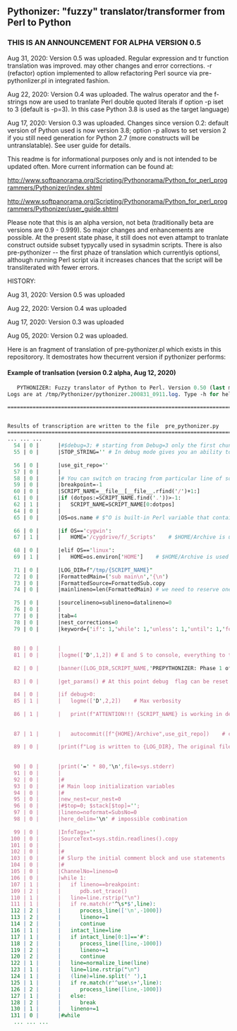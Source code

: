 ## Pythonizer: "fuzzy" translator/transformer from Perl to Python 
### THIS IS AN ANNOUNCEMENT FOR ALPHA VERSION 0.5

Aug 31, 2020: Version 0.5 was uploaded. Regular expression and tr function translation was  improved. may other changes and  error corrections. -r (refactor) option implemented to allow refactoring  Perl source via pre-pythonlizer.pl in integrated fashion. 

Aug 22, 2020: Version 0.4 was uploaded. The walrus operator and the f-strings now are used to tranlate Perl double quoted literals if option -p iset to 3 (default is -p=3). In this case Python 3.8 is used as the target language) 

Aug 17, 2020: Version 0.3 was uploaded. Changes since version 0.2: default version of Python used is now version 3.8; option -p allows to set version 2 if you still need generation for Python 2.7 (more constructs will be untranslatable).  See user guide for details. 

This readme is for informational purposes only and is not intended to be updated often. More current information can be found at:  

http://www.softpanorama.org/Scripting/Pythonorama/Python_for_perl_programmers/Pythonizer/index.shtml

http://www.softpanorama.org/Scripting/Pythonorama/Python_for_perl_programmers/Pythonizer/user_guide.shtml


Please note that this is an alpha version, not beta (traditionally beta are versions are 0.9 - 0.999). So major changes and enhancements are possible. At the present state phase, it still does not even attampt to tranlate construct outside subset typycally used in sysadmin scripts. There is also pre-pythonizer -- the first phaze of translation which currentlyis optionsl, although running Perl script via it increases chances that the script will be transliterated with fewer errors. 

HISTORY: 

Aug 31, 2020: Version 0.5 was uploaded

Aug 22, 2020: Version 0.4 was uploaded

Aug 17, 2020: Version 0.3 was uploaded 

Aug 05, 2020: Version 0.2 was uploaded. 

Here is an fragment of translation of pre-pythonizer.pl which exists in this repositorory. It demostrates how thecurrent version if pythonizer performs:  
    

#### Example of tranlsation (version 0.2 alpha, Aug 12, 2020) 

```Perl
   PYTHONIZER: Fuzzy translator of Python to Perl. Version 0.50 (last modified 200831_0011) Running at 20/08/31 09:11
Logs are at /tmp/Pythonizer/pythonizer.200831_0911.log. Type -h for help.

================================================================================


Results of transcription are written to the file  pre_pythonizer.py
==========================================================================================
... ... ...
  54 | 0 |      |#$debug=3; # starting from Debug=3 only the first chunk processed
  55 | 0 |      |STOP_STRING='' # In debug mode gives you an ability to switch trace on any type of error message for example S (via hook in logme).
                                                                                                  #PL:    $STOP_STRING='';
  56 | 0 |      |use_git_repo=''                                                                  #PL: $use_git_repo='';
  57 | 0 |      |
  58 | 0 |      |# You can switch on tracing from particular line of source ( -1 to disable)
  59 | 0 |      |breakpoint=-1                                                                    #PL: $breakpoint=-1;
  60 | 0 |      |SCRIPT_NAME=__file__[__file__.rfind('/')+1:]                                     #PL: $SCRIPT_NAME=substr($0,rindex($0,'/')+1);
  61 | 0 |      |if (dotpos:=SCRIPT_NAME.find('.'))>-1:                                           #PL: if( ($dotpos=index($SCRIPT_NAME,'.'))>-1 ) {
  62 | 1 |      |   SCRIPT_NAME=SCRIPT_NAME[0:dotpos]                                             #PL: $SCRIPT_NAME=substr($SCRIPT_NAME,0,$dotpos);
  64 | 0 |      |
  65 | 0 |      |OS=os.name # $^O is built-in Perl variable that contains OS name
                                                                                                  #PL:    $OS=$^O;
  66 | 0 |      |if OS=='cygwin':                                                                 #PL: if($OS eq 'cygwin' ){
  67 | 1 |      |   HOME='/cygdrive/f/_Scripts'    # $HOME/Archive is used for backups
                                                                                                  #PL:       $HOME="/cygdrive/f/_Scripts";
  68 | 0 |      |elif OS=='linux':                                                                #PL: elsif($OS eq 'linux' ){
  69 | 1 |      |   HOME=os.environ['HOME']    # $HOME/Archive is used for backups
                                                                                                  #PL:       $HOME=$ENV{'HOME'};
  71 | 0 |      |LOG_DIR=f"/tmp/{SCRIPT_NAME}"                                                    #PL: $LOG_DIR="/tmp/$SCRIPT_NAME";
  72 | 0 |      |FormattedMain=('sub main\n','{\n')                                               #PL: @FormattedMain=("sub main\n","{\n");
  73 | 0 |      |FormattedSource=FormattedSub.copy                                                #PL: @FormattedSource=@FormattedSub=@FormattedData=();
  74 | 0 |      |mainlineno=len(FormattedMain) # we need to reserve one line for sub main
                                                                                                  #PL:    $mainlineno=scalar( @FormattedMain);
  75 | 0 |      |sourcelineno=sublineno=datalineno=0                                              #PL: $sourcelineno=$sublineno=$datalineno=0;
  76 | 0 |      |
  77 | 0 |      |tab=4                                                                            #PL: $tab=4;
  78 | 0 |      |nest_corrections=0                                                               #PL: $nest_corrections=0;
  79 | 0 |      |keyword={'if': 1,'while': 1,'unless': 1,'until': 1,'for': 1,'foreach': 1,'given': 1,'when': 1,'default': 1}
                                                                                                  #PL: %keyword=('if'=>1,'while'=>1,'unless'=>1, 'until'=>1,'for'=>1,'foreach'=>1,'give
                                                                                                  Cont:  n'=>1,'when'=>1,'default'=>1);
  80 | 0 |      |
  81 | 0 |      |logme(['D',1,2]) # E and S to console, everything to the log.
                                                                                                  #PL:    logme('D',1,2);
  82 | 0 |      |banner([LOG_DIR,SCRIPT_NAME,'PREPYTHONIZER: Phase 1 of pythonizer',30]) # Opens SYSLOG and print STDERRs banner; parameter 4 is log retention period
                                                                                                  #PL:    banner($LOG_DIR,$SCRIPT_NAME,'PREPYTHONIZER: Phase 1 of pythonizer',30);
  83 | 0 |      |get_params() # At this point debug  flag can be reset
                                                                                                  #PL:    get_params();
  84 | 0 |      |if debug>0:                                                                      #PL: if( $debug>0 ){
  85 | 1 |      |   logme(['D',2,2])    # Max verbosity
                                                                                                  #PL:       logme('D',2,2);
  86 | 1 |      |   print(f"ATTENTION!!! {SCRIPT_NAME} is working in debugging mode {debug} with autocommit of source to {HOME}/Archive\n",file=sys.stderr,end="")
                                                                                                  #PL: print STDERR "ATTENTION!!! $SCRIPT_NAME is working in debugging mode $debug with
                                                                                                  Cont:   autocommit of source to $HOME/Archive\n";
  87 | 1 |      |   autocommit([f"{HOME}/Archive",use_git_repo])    # commit source archive directory (which can be controlled by GIT)
                                                                                                  #PL:       autocommit("$HOME/Archive",$use_git_repo);
  89 | 0 |      |print(f"Log is written to {LOG_DIR}, The original file will be saved as {fname}.original unless this file already exists ")
                                                                                                  #PL: say "Log is written to $LOG_DIR, The original file will be saved as $fname.origi
                                                                                                  Cont:  nal unless this file already exists ";
  90 | 0 |      |print('=' * 80,'\n',file=sys.stderr)                                             #PL: say STDERR  "=" x 80,"\n";
  91 | 0 |      |
  92 | 0 |      |#
  93 | 0 |      |# Main loop initialization variables
  94 | 0 |      |#
  95 | 0 |      |new_nest=cur_nest=0                                                              #PL: $new_nest=$cur_nest=0;
  96 | 0 |      |#$top=0; $stack[$top]='';
  97 | 0 |      |lineno=noformat=SubsNo=0                                                         #PL: $lineno=$noformat=$SubsNo=0;
  98 | 0 |      |here_delim='\n' # impossible combination
                                                                                                  #PL:    $here_delim="\n";
  99 | 0 |      |InfoTags=''                                                                      #PL: $InfoTags='';
 100 | 0 |      |SourceText=sys.stdin.readlines().copy                                            #PL: @SourceText=;
 101 | 0 |      |
 102 | 0 |      |#
 103 | 0 |      |# Slurp the initial comment block and use statements
 104 | 0 |      |#
 105 | 0 |      |ChannelNo=lineno=0                                                               #PL: $ChannelNo=$lineno=0;
 106 | 0 |      |while 1:                                                                         #PL: while(1){
 107 | 1 |      |   if lineno==breakpoint:                                                        #PL: if( $lineno == $breakpoint ){
 109 | 2 |      |      pdb.set_trace()                                                            #PL: }
 110 | 1 |      |   line=line.rstrip("\n")                                                        #PL: chomp($line=$SourceText[$lineno]);
 111 | 1 |      |   if re.match(r'^\s*$',line):                                                   #PL: if( $line=~/^\s*$/ ){
 112 | 2 |      |      process_line(['\n',-1000])                                                 #PL: process_line("\n",-1000);
 113 | 2 |      |      lineno+=1                                                                  #PL: $lineno++;
 114 | 2 |      |      continue                                                                   #PL: next;
 116 | 1 |      |   intact_line=line                                                              #PL: $intact_line=$line;
 117 | 1 |      |   if intact_line[0:1]=='#':                                                     #PL: if( substr($intact_line,0,1) eq '#' ){
 118 | 2 |      |      process_line([line,-1000])                                                 #PL: process_line($line,-1000);
 119 | 2 |      |      lineno+=1                                                                  #PL: $lineno++;
 120 | 2 |      |      continue                                                                   #PL: next;
 122 | 1 |      |   line=normalize_line(line)                                                     #PL: $line=normalize_line($line);
 123 | 1 |      |   line=line.rstrip("\n")                                                        #PL: chomp($line);
 124 | 1 |      |   (line)=line.split(' '),1                                                      #PL: ($line)=split(' ',$line,1);
 125 | 1 |      |   if re.match(r'^use\s+',line):                                                 #PL: if($line=~/^use\s+/){
 126 | 2 |      |      process_line([line,-1000])                                                 #PL: process_line($line,-1000);
 127 | 1 |      |   else:                                                                         #PL: else{
 128 | 2 |      |      break                                                                      #PL: last;
 130 | 1 |      |   lineno+=1                                                                     #PL: $lineno++;
 131 | 0 |      |#while
  ... ... ...
```
